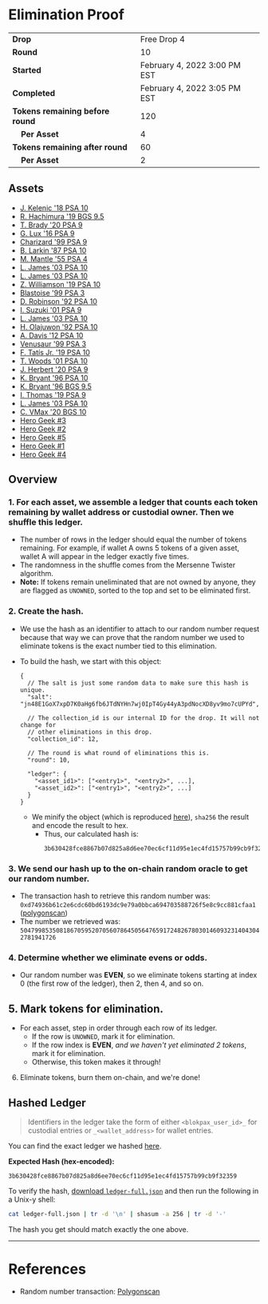 # Elimination Proof

|||
|---|---|
| **Drop** | Free Drop 4 |
| **Round** | 10 |
| **Started** | February 4, 2022 3:00 PM EST |
| **Completed** | February 4, 2022 3:05 PM EST |
| **Tokens remaining before round** | 120 |
| **&nbsp;&nbsp;&nbsp;&nbsp;Per Asset** | 4 |
| **Tokens remaining after round** | 60 |
| **&nbsp;&nbsp;&nbsp;&nbsp;Per Asset** | 2 |

## Assets

- [J. Kelenic &#039;18 PSA 10](asset-795.md)
- [R. Hachimura &#039;19 BGS 9.5](asset-796.md)
- [T. Brady &#039;20 PSA 9](asset-797.md)
- [G. Lux &#039;16 PSA 9](asset-798.md)
- [Charizard &#039;99 PSA 9](asset-799.md)
- [B. Larkin &#039;87 PSA 10](asset-800.md)
- [M. Mantle &#039;55 PSA 4](asset-801.md)
- [L. James &#039;03 PSA 10](asset-802.md)
- [L. James &#039;03 PSA 10](asset-803.md)
- [Z. Williamson &#039;19 PSA 10](asset-804.md)
- [Blastoise &#039;99 PSA 3](asset-805.md)
- [D. Robinson &#039;92 PSA 10](asset-806.md)
- [I. Suzuki &#039;01 PSA 9](asset-807.md)
- [L. James &#039;03 PSA 10](asset-808.md)
- [H. Olajuwon &#039;92 PSA 10](asset-809.md)
- [A. Davis &#039;12 PSA 10](asset-810.md)
- [Venusaur &#039;99 PSA 3](asset-811.md)
- [F. Tatís Jr. &#039;19 PSA 10](asset-812.md)
- [T. Woods &#039;01 PSA 10](asset-813.md)
- [J. Herbert &#039;20 PSA 9](asset-814.md)
- [K. Bryant &#039;96 PSA 10](asset-815.md)
- [K. Bryant &#039;96 BGS 9.5](asset-816.md)
- [I. Thomas &#039;19 PSA 9](asset-817.md)
- [L. James &#039;03 PSA 10](asset-818.md)
- [C. VMax &#039;20 BGS 10](asset-819.md)
- [Hero Geek #3](asset-842.md)
- [Hero Geek #2](asset-843.md)
- [Hero Geek #5](asset-844.md)
- [Hero Geek #1](asset-845.md)
- [Hero Geek #4](asset-846.md)

## Overview

### 1. For each asset, we assemble a ledger that counts each token remaining by wallet address or custodial owner. Then we shuffle this ledger.
- The number of rows in the ledger should equal the number of tokens remaining. For example, if wallet A owns 5 tokens of a given asset, wallet A will appear in the ledger exactly five times.
- The randomness in the shuffle comes from the Mersenne Twister algorithm.
- **Note:** If tokens remain uneliminated that are not owned by anyone, they are flagged as `UNOWNED`, sorted to the top and set to be eliminated first.

### 2. Create the hash.
- We use the hash as an identifier to attach to our random number request because that way we can prove that the random number we used to eliminate tokens is the exact number tied to this elimination.
- To build the hash, we start with this object:
  ```jsonc
  {
    // The salt is just some random data to make sure this hash is unique.
    "salt": "jn48E1GoX7xpD7K0aHg6fb6JTdNYHn7wj0IpT4Gy44yA3pdNocXD8yv9mo7cUPYd",

    // The collection_id is our internal ID for the drop. It will not change for
    // other eliminations in this drop.
    "collection_id": 12,

    // The round is what round of eliminations this is.
    "round": 10,

    "ledger": {
      "<asset_id1>": ["<entry1>", "<entry2>", ...],
      "<asset_id2>": ["<entry1>", "<entry2>", ...]
    }
  }
  ```

  - We minify the object (which is reproduced [here][ledger_full]), `sha256` the result and encode the result to hex.
    - Thus, our calculated hash is:
      ```plain
      3b630428fce8867b07d825a8d6ee70ec6cf11d95e1ec4fd15757b99cb9f32359
      ```

### 3. We send our hash up to the on-chain random oracle to get our random number.
  - The transaction hash to retrieve this random number was: `0xd74936b61c2e6cdc60bd6193dc9e79a0bbca694703588726f5e8c9cc881cfaa1` ([polygonscan][random_txn])
  - The number we retrieved was: `50479985350818670595207056078645056476591724826780301460932314043042781941726`

### 4. Determine whether we eliminate evens or odds.
  
  - Our random number was **EVEN**, so we eliminate tokens starting at index 0 (the first row of the ledger), then 2, then 4, and so on.
  
## 5. Mark tokens for elimination.
  - For each asset, step in order through each row of its ledger.
    - If the row is `UNOWNED`, mark it for elimination.
    - If the row index is **EVEN**, _and we haven't yet eliminated 2 tokens_, mark it for elimination.
    - Otherwise, this token makes it through!

6. Eliminate tokens, burn them on-chain, and we're done!

## Hashed Ledger

> Identifiers in the ledger take the form of either `<blokpax_user_id>_` for custodial entries or `_<wallet_address>` for wallet entries.

You can find the exact ledger we hashed [here][ledger_full].

**Expected Hash (hex-encoded):**
```
3b630428fce8867b07d825a8d6ee70ec6cf11d95e1ec4fd15757b99cb9f32359
```

To verify the hash, [download `ledger-full.json`][ledger_full] and then run the following in a Unix-y shell:

```bash
cat ledger-full.json | tr -d '\n' | shasum -a 256 | tr -d '-'
```

The hash you get should match exactly the one above.

---

# References

- Random number transaction: [Polygonscan][random_txn]

[random_txn]: https://polygonscan.com/tx/0xd74936b61c2e6cdc60bd6193dc9e79a0bbca694703588726f5e8c9cc881cfaa1
[ledger_full]: ledger-full.json
